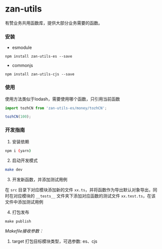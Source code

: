# zan-utils

有赞业务共用函数库，提供大部分业务需要的函数。

### 安装

- esmodule
```
npm install zan-utils-es --save
```

- commonjs
```
npm install zan-utils-cjs --save
```

### 使用

使用方法类似于lodash，需要使用哪个函数，只引用当前函数

```js
import tozhCN from 'zan-utils-es/money/tozhCN';

tozhCN(100);
```

### 开发指南

1. 安装依赖
```bash
npm i (yarn)
```

2. 启动开发模式
```bash
make dev
```

3. 开发新函数，并添加测试用例

在 `src` 目录下对应模块添加新的文件 `xx.ts`，并将函数作为导出默认对象导出，同时在对应模块的 `__tests__` 文件夹下添加对应函数的测试文件 `xx.test.ts`，在该文件中添加测试用例

4. 打包发布

```
make publish
```

*Makefile接收参数：*
1. target 打包目标模块类型，可选参数: es、cjs
